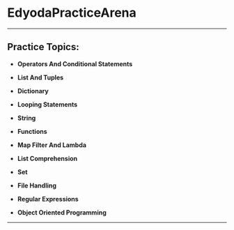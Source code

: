 # EdyodaPracticeArena

************************************************

## Practice Topics:

* **Operators And Conditional Statements**
	
* **List And Tuples**

* **Dictionary**

* **Looping Statements**

* **String**

* **Functions**

* **Map Filter And Lambda**

* **List Comprehension**

* **Set**

* **File Handling**

* **Regular Expressions**

* **Object Oriented Programming**

**************************************************